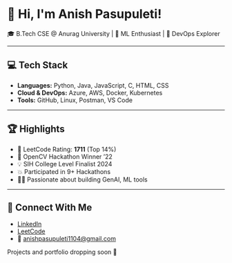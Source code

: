 # 👋 Hi, I'm Anish Pasupuleti!                    
                                          
🎓 B.Tech CSE @ Anurag University | 🧠 ML Enthusiast | 🚀 DevOps Explorer                                                                         
            
---                                           
                                             
## 💻 Tech Stack                            
                   
- **Languages:** Python, Java, JavaScript, C, HTML, CSS           
- **Cloud & DevOps:** Azure, AWS, Docker, Kubernetes    
- **Tools:** GitHub, Linux, Postman, VS Code  
 
--- 
 
## 🏆 Highlights

- 🧠 LeetCode Rating: **1711** (Top 14%) 
- 🥇 OpenCV Hackathon Winner ’22
- 💡 SIH College Level Finalist 2024
- 💥 Participated in 9+ Hackathons
- 👨‍💻 Passionate about building GenAI, ML tools

--- 

## 🔗 Connect With Me

- [LinkedIn](https://www.linkedin.com/in/anishpasupuleti/)
- [LeetCode](https://leetcode.com/u/AnishSai/)
- 📧 anishpasupuleti1104@gmail.com

Projects and portfolio dropping soon 🚀
